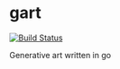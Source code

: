 # gart

[![Build Status](https://travis-ci.org/scottkirkwood/gart.svg?branch=master)](https://travis-ci.org/scottkirkwood/gart/gart)

Generative art written in go
